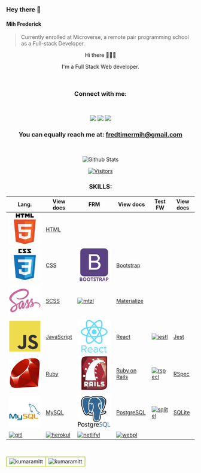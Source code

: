 ### Hey there 👋

#### Mih Frederick
> Currently enrolled at Microverse,  a remote pair programming school as a Full-stack Developer.



<div align="center">
  <p>Hi there 👋👋👋</p>
  <p>I'm a Full Stack Web developer.</p>
  
<br />

### Connect with me:  
  
<br />

[![](https://img.shields.io/badge/GitHub-100000?style=for-the-badge&logo=github&logoColor=white)](https://github.com/FrederickMih)
[![](https://img.shields.io/badge/LinkedIn-0077B5?style=for-the-badge&logo=linkedin&logoColor=white)](https://www.linkedin.com/in/frederick-mih/)
[![](https://img.shields.io/badge/Twitter-1DA1F2?style=for-the-badge&logo=twitter&logoColor=white)](https://twitter.com/MihFrederick)
<br />
 ### You can equally reach me at:  **fredtimermih@gmail.com** 
<br />

  ![Github Stats](https://github-readme-stats.vercel.app/api?username=FrederickMih&count_private=true&show_icons=true&theme=light)
  
  [![Visitors](https://visitor-badge.glitch.me/badge?page_id=page.id)]()

[html]: https://www.w3.org/html/
[css]: https://www.w3schools.com/css/
[scss]: https://sass-lang.com
[js]: https://developer.mozilla.org/en-US/docs/Web/JavaScript
[react]: https://reactjs.org/
[ruby]: https://www.ruby-lang.org/en/
[ror]: https://rubyonrails.org
[bs]: https://getbootstrap.com
[mtz]: https://materializecss.com/
[jest]: https://jestjs.io
[rspec]: https://rspec.info/
[mysql]: https://www.mysql.com/
[pg]: https://www.postgresql.org
[sqlite]: https://www.sqlite.org/
[git]: https://git-scm.com/
[heroku]: https://heroku.com
[netlify]: https://www.netlify.com/
[webp]: https://webpack.js.org
[htmll]: https://raw.githubusercontent.com/devicons/devicon/master/icons/html5/html5-original-wordmark.svg
[cssl]: https://raw.githubusercontent.com/devicons/devicon/master/icons/css3/css3-original-wordmark.svg
[scssl]: https://raw.githubusercontent.com/devicons/devicon/master/icons/sass/sass-original.svg
[jsl]: https://raw.githubusercontent.com/devicons/devicon/master/icons/javascript/javascript-original.svg
[reactl]: https://raw.githubusercontent.com/devicons/devicon/master/icons/react/react-original-wordmark.svg
[rubyl]: https://raw.githubusercontent.com/devicons/devicon/master/icons/ruby/ruby-original.svg
[rorl]: https://raw.githubusercontent.com/devicons/devicon/master/icons/rails/rails-original-wordmark.svg
[bsl]: https://raw.githubusercontent.com/devicons/devicon/master/icons/bootstrap/bootstrap-plain-wordmark.svg
[mtzl]: https://raw.githubusercontent.com/prplx/svg-logos/5585531d45d294869c4eaab4d7cf2e9c167710a9/svg/materialize.svg
[mysqll]: https://raw.githubusercontent.com/devicons/devicon/master/icons/mysql/mysql-original-wordmark.svg
[pgl]: https://raw.githubusercontent.com/devicons/devicon/master/icons/postgresql/postgresql-original-wordmark.svg
[jestl]: https://img.shields.io/badge/-JEST-99425b
[rspecl]: https://img.shields.io/badge/-RSpec-f2526b
[sqlitel]: https://img.shields.io/badge/-SQLite-033a56
[gitl]: https://img.shields.io/badge/-git-f34c37
[herokul]: https://img.shields.io/badge/-Heroku-79589f
[netlifyl]: https://img.shields.io/badge/-Netlify-1e7589
[webpl]: https://img.shields.io/badge/-Webpack-1c74ba

### SKILLS:

| Lang.              | View docs            | FRM                    | View docs            | Test FW            | View docs        |
| ------------------ | -------------------- | ---------------------- | -------------------- | ------------------ | ---------------- |
| [![htmll]][html]   | [HTML][html]         |                        |                      |                    |                  |
| [![cssl]][css]     | [CSS][css]           | [![bsl]][bs]           | [Bootstrap][bs]      |                    |                  |
| [![scssl]][scss]   | [SCSS][scss]         | [![mtzl]][mtz]         | [Materialize][mtz]   |                    |                  |
| [![jsl]][js]       | [JavaScript][js]     | [![reactl]][react]     | [React][react]       | [![jestl]][jest]   | [Jest][jest]     |
| [![rubyl]][ruby]   | [Ruby][ruby]         | [![rorl]][ror]         | [Ruby on Rails][ror] | [![rspecl]][rspec] | [RSpec][rspec]   |
|                    |                      |                        |                      |                    |                  |
| [![mysqll]][mysql] | [MySQL][mysql]       | [![pgl]][pg]           | [PostgreSQL][pg]     | [![sqlitel]][pg]   | [SQLite][sqlite] |
| [![gitl]][git]     | [![herokul]][heroku] | [![netlifyl]][netlify] | [![webpl]][webp]     |                    |                  |
  
  <br/>
  
<table align="center">
  <tr>
    <td rowspan=2 class="lang" style="border: 1px solid #90b302">
      <img align="center" src="https://github-readme-stats.vercel.app/api/top-langs?username=kumaramitt&show_icons=true&locale=en&theme=merko" alt="kumaramitt" />
    </td>
  </tr>
  <tr>
    <td class="streak" style="border: 1px solid #90b302">
      <img align="center" src="https://github-readme-streak-stats.herokuapp.com/?user=kumaramitt&theme=merko" alt="kumaramitt"/>
    </td>
  </tr>
</table>
    
</div>



